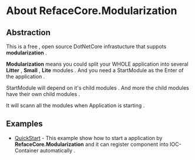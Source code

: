 # About RefaceCore.Modularization


## Abstraction

This is a free , open source DotNetCore infrastucture that suppots **modularization** .

**Modularization** means you could split your WHOLE application into several **Litter** , **Small** , **Lite** modules . And you need a StartModule as the Enter of the application . 

StartModule will depend on it's child modules .
And more the child modules have their own child modules .

It will scann all the modules when Application is starting .

## Examples

* [QuickStart](https://github.com/ShimizuShiori/RefaceCore.Modularization/tree/main/Examples/01%20-%20QuickStarter) - This example show how to start a application by **RefaceCore.Modularization** and it can register component into IOC-Container automatically . 
